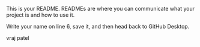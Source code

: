 This is your README. READMEs are where you can communicate what your project is and how to use it.

Write your name on line 6, save it, and then head back to GitHub Desktop.

 vraj patel
